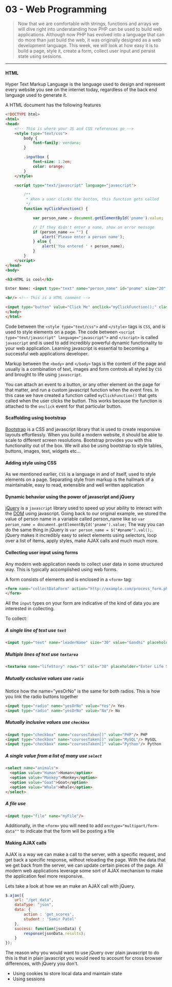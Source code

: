03 - Web Programming
===============
>Now that we are comfortable with strings, functions and arrays we will dive right into understanding how PHP can be used to build web applications. 
>Although now PHP has evolved into a language that can do more than just build the web, it was originally designed as a web development language. 
>This week, we will look at how easy it is to build a page, style it, create a form, collect user input and persist state using sessions.

***

#### HTML
Hyper Text Markup Language is the language used to design and represent every website you see on the internet today, regardless of the back end language used to generate it.

A HTML document has the following features
```html
<!DOCTYPE html>
<html>
<head>
    <!-- This is where your JS and CSS references go -->
    <style type="text/css">
        body {
            font-family: verdana;
        }

        .inputbox {
            font-size: 1.2em;
            color: orange;
        }
    </style>

    <script type="text/javascript" language="javascript">

        /**
         * When a user clicks the button, this function gets called
         */
        function myClickFunction() {

            var person_name = document.getElementById('pname').value;

            // If they didn't enter a name, show an error message
            if (person_name == "") {
                alert('Please enter a person name');
            } else {
                alert('You entered ' + person_name);
            }
        }
    </script>
</head>
<body>

<h3>HTML is cool</h3>

Enter Name: <input type="text" name="person_name" id="pname" size="20" class="inputbox"/>

<br/> <!-- This is a HTML comment -->

<input type="button" value="Click Me" onclick="myClickFunction();" class="inputbox"/>
</body>
</html>
```

Code between the ```<style type="text/css">``` and ```</style>``` tags is ```CSS```, and is used to style elements on a page. 
The code between ```<script type="text/javascript" language="javascript">``` and ```</script>``` is called ```javascript``` and is used to add incredibly powerful dynamic functionality to your web application. 
Learning javascript is essential to becoming a successful web applications developer. 

Markup between the ```<body>``` and ```</body>``` tags is the content of the page 
and usually is a combination of text, images and form controls all styled by ```CSS``` and brought to life using ```javascript```.
 

You can attach an event to a button, or any other element on the page for that matter, and run a custom javascript function when the event fires. 
In this case we have created a function called ```myClickFunction()``` that gets called when the user clicks the button. 
This works because the function is attached to the ```onclick``` event for that particular button.  

#### Scaffolding using bootstrap
[Bootstrap](http://getbootstrap.com/) is a CSS and javascript library that is used to create responsive layouts effortlessly. 
When you build a modern website, it should be able to scale to different screen resolutions. Bootstrap provides you with this functionality out of the box. 
We will also be using bootstrap to style tables, buttons, images, text, widgets etc...
 
#### Adding style using CSS
As we mentioned earlier, ```CSS``` is a language in and of itself, used to style elements on a page. 
Separating style from markup is the hallmark of a maintainable, easy to read, extensible and well written application

#### Dynamic behavior using the power of javascript and jQuery
[jQuery](http://jquery.com/) is a ```javascript``` library used to speed up your ability to interact with the [DOM](http://en.wikipedia.org/wiki/Document_Object_Model) using javascript. 
Going back to our original example, we stored the value of person name in a variable called person_name like so ```var person_name = document.getElementById('pname').value;``` 
The way you can do the same thing in jQuery is ```var person_name = $("#pname").val();```. jQuery makes it incredibly easy to select elements using selectors, loop over a list of items, apply styles, make AJAX calls and much much more.

#### Collecting user input using forms
Any modern web application needs to collect user data in some structured way. This is typically accomplished using web forms. 

A form consists of elements and is enclosed in a ```<form>``` tag:
```html
<form name="collectDataForm" action="http://example.com/process_form.php" method="post">
</form>
```

All the ```input``` types on your form are indicative of the kind of data you are interested in collecting.

To collect:

##### A single line of text use ```text``` 
```html
<input type="text" name="leaderName" size="30" value="Gandhi" placeholder="Enter Name"/>
```

##### Multiple lines of text use ```textarea```
```html
<textarea name="lifeStory" rows="5" cols="30" placeholder="Enter Life Story"></textarea>
```

##### Mutually exclusive values use ```radio``` 
Notice how the name="yesOrNo" is the same for both radios. This is how you link the radio buttons together
```html
<input type="radio" name="yesOrNo" value="Yes"/> Yes 
<input type="radio" name="yesOrNo" value="No"/> No
```

##### Mutually inclusive values use ```checkbox```
```html
<input type="checkbox" name="coursesTaken[]" value="PHP"/> PHP
<input type="checkbox" name="coursesTaken[]" value="MySQL"/> MySQL
<input type="checkbox" name="coursesTaken[]" value="Python"/> Python
```

##### A single value from a list of many use ```select```
```html
<select name="animals">
  <option value="Human">Human</option>
  <option value="Monkey">Monkey</option>
  <option value="Goat">Goat</option>
  <option value="Whale">Whale</option>
</select>
```

##### A file use
```html
<input type="file" name="myFile"/>
```
Additionally, in the ```<form>``` you will need to add ```enctype="multipart/form-data""``` to indicate that the form will be posting a file


#### Making AJAX calls
AJAX is a way we can make a call to the server, with a specific request, and get back a specific response, without reloading the page. 
With the data that we get back from the server, we can update certain pieces of the page. 
All modern web applications leverage some sort of AJAX mechanism to make the application feel more responsive.
 
Lets take a look at how we an make an AJAX call with jQuery.
```javascript
$.ajax({
    url: "/get_data", 
    dataType: "json",
    data: {
        action : 'get_scores',
        student : 'Samir Patel'
    }, 
    success: function(jsonData) {
        response(jsonData.results);
    }
});
```
The reason why you would want to use jQuery over plain javascript to do this is that in plain javascript you would need to account for cross 
browser differences, with jQuery you don't.

* Using cookies to store local data and maintain state
* Using sessions
